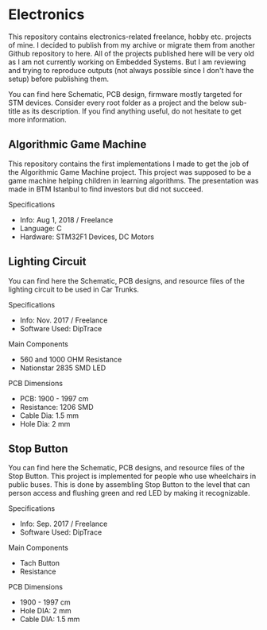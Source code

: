# Electronics

This repository contains electronics-related freelance, hobby etc. projects of mine.
I decided to publish from my archive or migrate them from another Github repository to here.
All of the projects published here will be very old as I am not currently working on Embedded Systems.
But I am reviewing and trying to reproduce outputs (not always possible since I don't have the setup) before publishing
them.

You can find here Schematic, PCB design, firmware mostly targeted for STM devices.
Consider every root folder as a project and the below sub-title as its description.
If you find anything useful, do not hesitate to get more information.

## Algorithmic Game Machine

This repository contains the first implementations I made to get the job of the Algorithmic Game Machine project.
This project was supposed to be a game machine helping children in learning algorithms.
The presentation was made in BTM Istanbul to find investors but did not succeed.

Specifications

- Info: Aug 1, 2018 / Freelance
- Language: C
- Hardware: STM32F1 Devices, DC Motors

## Lighting Circuit

You can find here the Schematic, PCB designs, and resource files of the lighting circuit to be used in Car Trunks.

Specifications

- Info: Nov. 2017 / Freelance
- Software Used: DipTrace

Main Components

- 560 and 1000 OHM Resistance
- Nationstar 2835 SMD LED

PCB Dimensions

- PCB: 1900 - 1997 cm
- Resistance: 1206 SMD
- Cable Dia: 1.5 mm
- Hole Dia: 2 mm

## Stop Button

You can find here the Schematic, PCB designs, and resource files of the Stop Button.
This project is implemented for people who use wheelchairs in public buses.
This is done by assembling Stop Button to the level that can person access and flushing green and red LED by making it recognizable.

Specifications

- Info: Sep. 2017 / Freelance
- Software Used: DipTrace

Main Components

- Tach Button
- Resistance

PCB Dimensions

- 1900 - 1997 cm
- Hole DIA: 2 mm
- Cable DIA: 1.5 mm
